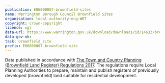 ```yaml
---
publication: E06000007-brownfield-sites
name: Warrington Borough Council Brownfield Sites
organisation: local-authority-eng:WRT
copyright: crown-copyright
licence: ogl
data-url: https://www.warrington.gov.uk/download/downloads/id/14633/brownfield_register_november_2017.xls
data-gov-uk: 
task: brownfield_site
prefix: E06000007-brownfield-site
---
```


Data published in accordance with [The Town and Country Planning (Brownfield Land Register) Regulations 2017](http://www.legislation.gov.uk/uksi/2017/403/contents/made).
The regulations require Local Planning Authorities to prepare, maintain and publish registers of previously developed (brownfield) land suitable for residential development.

